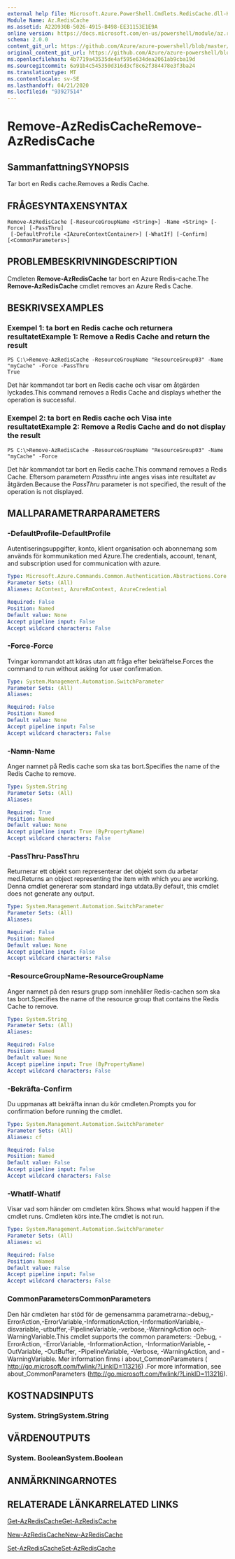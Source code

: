```yaml
---
external help file: Microsoft.Azure.PowerShell.Cmdlets.RedisCache.dll-Help.xml
Module Name: Az.RedisCache
ms.assetid: A22D930B-5026-4915-B498-EE31153E1E9A
online version: https://docs.microsoft.com/en-us/powershell/module/az.rediscache/remove-azrediscache
schema: 2.0.0
content_git_url: https://github.com/Azure/azure-powershell/blob/master/src/RedisCache/RedisCache/help/Remove-AzRedisCache.md
original_content_git_url: https://github.com/Azure/azure-powershell/blob/master/src/RedisCache/RedisCache/help/Remove-AzRedisCache.md
ms.openlocfilehash: 4b7719a43535de4af595e634dea2061ab9cba19d
ms.sourcegitcommit: 6a91b4c545350d316d3cf8c62f384478e3f3ba24
ms.translationtype: MT
ms.contentlocale: sv-SE
ms.lasthandoff: 04/21/2020
ms.locfileid: "93927514"
---
```

# <span data-ttu-id="f01f5-101">Remove-AzRedisCache</span><span class="sxs-lookup"><span data-stu-id="f01f5-101">Remove-AzRedisCache</span></span>

## <span data-ttu-id="f01f5-102">Sammanfattning</span><span class="sxs-lookup"><span data-stu-id="f01f5-102">SYNOPSIS</span></span>
<span data-ttu-id="f01f5-103">Tar bort en Redis cache.</span><span class="sxs-lookup"><span data-stu-id="f01f5-103">Removes a Redis Cache.</span></span>

## <span data-ttu-id="f01f5-104">FRÅGESYNTAXEN</span><span class="sxs-lookup"><span data-stu-id="f01f5-104">SYNTAX</span></span>

```
Remove-AzRedisCache [-ResourceGroupName <String>] -Name <String> [-Force] [-PassThru]
 [-DefaultProfile <IAzureContextContainer>] [-WhatIf] [-Confirm] [<CommonParameters>]
```

## <span data-ttu-id="f01f5-105">PROBLEMBESKRIVNING</span><span class="sxs-lookup"><span data-stu-id="f01f5-105">DESCRIPTION</span></span>
<span data-ttu-id="f01f5-106">Cmdleten **Remove-AzRedisCache** tar bort en Azure Redis-cache.</span><span class="sxs-lookup"><span data-stu-id="f01f5-106">The **Remove-AzRedisCache** cmdlet removes an Azure Redis Cache.</span></span>

## <span data-ttu-id="f01f5-107">BESKRIVS</span><span class="sxs-lookup"><span data-stu-id="f01f5-107">EXAMPLES</span></span>

### <span data-ttu-id="f01f5-108">Exempel 1: ta bort en Redis cache och returnera resultatet</span><span class="sxs-lookup"><span data-stu-id="f01f5-108">Example 1: Remove a Redis Cache and return the result</span></span>
```
PS C:\>Remove-AzRedisCache -ResourceGroupName "ResourceGroup03" -Name "myCache" -Force -PassThru
True
```

<span data-ttu-id="f01f5-109">Det här kommandot tar bort en Redis cache och visar om åtgärden lyckades.</span><span class="sxs-lookup"><span data-stu-id="f01f5-109">This command removes a Redis Cache and displays whether the operation is successful.</span></span>

### <span data-ttu-id="f01f5-110">Exempel 2: ta bort en Redis cache och Visa inte resultatet</span><span class="sxs-lookup"><span data-stu-id="f01f5-110">Example 2: Remove a Redis Cache and do not display the result</span></span>
```
PS C:\>Remove-AzRedisCache -ResourceGroupName "ResourceGroup03" -Name "myCache" -Force
```

<span data-ttu-id="f01f5-111">Det här kommandot tar bort en Redis cache.</span><span class="sxs-lookup"><span data-stu-id="f01f5-111">This command removes a Redis Cache.</span></span>
<span data-ttu-id="f01f5-112">Eftersom parametern *Passthru* inte anges visas inte resultatet av åtgärden.</span><span class="sxs-lookup"><span data-stu-id="f01f5-112">Because the *PassThru* parameter is not specified, the result of the operation is not displayed.</span></span>

## <span data-ttu-id="f01f5-113">MALLPARAMETRAR</span><span class="sxs-lookup"><span data-stu-id="f01f5-113">PARAMETERS</span></span>

### <span data-ttu-id="f01f5-114">-DefaultProfile</span><span class="sxs-lookup"><span data-stu-id="f01f5-114">-DefaultProfile</span></span>
<span data-ttu-id="f01f5-115">Autentiseringsuppgifter, konto, klient organisation och abonnemang som används för kommunikation med Azure.</span><span class="sxs-lookup"><span data-stu-id="f01f5-115">The credentials, account, tenant, and subscription used for communication with azure.</span></span>

```yaml
Type: Microsoft.Azure.Commands.Common.Authentication.Abstractions.Core.IAzureContextContainer
Parameter Sets: (All)
Aliases: AzContext, AzureRmContext, AzureCredential

Required: False
Position: Named
Default value: None
Accept pipeline input: False
Accept wildcard characters: False
```

### <span data-ttu-id="f01f5-116">-Force</span><span class="sxs-lookup"><span data-stu-id="f01f5-116">-Force</span></span>
<span data-ttu-id="f01f5-117">Tvingar kommandot att köras utan att fråga efter bekräftelse.</span><span class="sxs-lookup"><span data-stu-id="f01f5-117">Forces the command to run without asking for user confirmation.</span></span>

```yaml
Type: System.Management.Automation.SwitchParameter
Parameter Sets: (All)
Aliases:

Required: False
Position: Named
Default value: None
Accept pipeline input: False
Accept wildcard characters: False
```

### <span data-ttu-id="f01f5-118">-Namn</span><span class="sxs-lookup"><span data-stu-id="f01f5-118">-Name</span></span>
<span data-ttu-id="f01f5-119">Anger namnet på Redis cache som ska tas bort.</span><span class="sxs-lookup"><span data-stu-id="f01f5-119">Specifies the name of the Redis Cache to remove.</span></span>

```yaml
Type: System.String
Parameter Sets: (All)
Aliases:

Required: True
Position: Named
Default value: None
Accept pipeline input: True (ByPropertyName)
Accept wildcard characters: False
```

### <span data-ttu-id="f01f5-120">-PassThru</span><span class="sxs-lookup"><span data-stu-id="f01f5-120">-PassThru</span></span>
<span data-ttu-id="f01f5-121">Returnerar ett objekt som representerar det objekt som du arbetar med.</span><span class="sxs-lookup"><span data-stu-id="f01f5-121">Returns an object representing the item with which you are working.</span></span>
<span data-ttu-id="f01f5-122">Denna cmdlet genererar som standard inga utdata.</span><span class="sxs-lookup"><span data-stu-id="f01f5-122">By default, this cmdlet does not generate any output.</span></span>

```yaml
Type: System.Management.Automation.SwitchParameter
Parameter Sets: (All)
Aliases:

Required: False
Position: Named
Default value: None
Accept pipeline input: False
Accept wildcard characters: False
```

### <span data-ttu-id="f01f5-123">-ResourceGroupName</span><span class="sxs-lookup"><span data-stu-id="f01f5-123">-ResourceGroupName</span></span>
<span data-ttu-id="f01f5-124">Anger namnet på den resurs grupp som innehåller Redis-cachen som ska tas bort.</span><span class="sxs-lookup"><span data-stu-id="f01f5-124">Specifies the name of the resource group that contains the Redis Cache to remove.</span></span>

```yaml
Type: System.String
Parameter Sets: (All)
Aliases:

Required: False
Position: Named
Default value: None
Accept pipeline input: True (ByPropertyName)
Accept wildcard characters: False
```

### <span data-ttu-id="f01f5-125">-Bekräfta</span><span class="sxs-lookup"><span data-stu-id="f01f5-125">-Confirm</span></span>
<span data-ttu-id="f01f5-126">Du uppmanas att bekräfta innan du kör cmdleten.</span><span class="sxs-lookup"><span data-stu-id="f01f5-126">Prompts you for confirmation before running the cmdlet.</span></span>

```yaml
Type: System.Management.Automation.SwitchParameter
Parameter Sets: (All)
Aliases: cf

Required: False
Position: Named
Default value: False
Accept pipeline input: False
Accept wildcard characters: False
```

### <span data-ttu-id="f01f5-127">-WhatIf</span><span class="sxs-lookup"><span data-stu-id="f01f5-127">-WhatIf</span></span>
<span data-ttu-id="f01f5-128">Visar vad som händer om cmdleten körs.</span><span class="sxs-lookup"><span data-stu-id="f01f5-128">Shows what would happen if the cmdlet runs.</span></span>
<span data-ttu-id="f01f5-129">Cmdleten körs inte.</span><span class="sxs-lookup"><span data-stu-id="f01f5-129">The cmdlet is not run.</span></span>

```yaml
Type: System.Management.Automation.SwitchParameter
Parameter Sets: (All)
Aliases: wi

Required: False
Position: Named
Default value: False
Accept pipeline input: False
Accept wildcard characters: False
```

### <span data-ttu-id="f01f5-130">CommonParameters</span><span class="sxs-lookup"><span data-stu-id="f01f5-130">CommonParameters</span></span>
<span data-ttu-id="f01f5-131">Den här cmdleten har stöd för de gemensamma parametrarna:-debug,-ErrorAction,-ErrorVariable,-InformationAction,-InformationVariable,-disvariable,-utbuffer,-PipelineVariable,-verbose,-WarningAction och-WarningVariable.</span><span class="sxs-lookup"><span data-stu-id="f01f5-131">This cmdlet supports the common parameters: -Debug, -ErrorAction, -ErrorVariable, -InformationAction, -InformationVariable, -OutVariable, -OutBuffer, -PipelineVariable, -Verbose, -WarningAction, and -WarningVariable.</span></span> <span data-ttu-id="f01f5-132">Mer information finns i about_CommonParameters ( http://go.microsoft.com/fwlink/?LinkID=113216) .</span><span class="sxs-lookup"><span data-stu-id="f01f5-132">For more information, see about_CommonParameters (http://go.microsoft.com/fwlink/?LinkID=113216).</span></span>

## <span data-ttu-id="f01f5-133">KOSTNADS</span><span class="sxs-lookup"><span data-stu-id="f01f5-133">INPUTS</span></span>

### <span data-ttu-id="f01f5-134">System. String</span><span class="sxs-lookup"><span data-stu-id="f01f5-134">System.String</span></span>

## <span data-ttu-id="f01f5-135">VÄRDEN</span><span class="sxs-lookup"><span data-stu-id="f01f5-135">OUTPUTS</span></span>

### <span data-ttu-id="f01f5-136">System. Boolean</span><span class="sxs-lookup"><span data-stu-id="f01f5-136">System.Boolean</span></span>

## <span data-ttu-id="f01f5-137">ANMÄRKNINGAR</span><span class="sxs-lookup"><span data-stu-id="f01f5-137">NOTES</span></span>

## <span data-ttu-id="f01f5-138">RELATERADE LÄNKAR</span><span class="sxs-lookup"><span data-stu-id="f01f5-138">RELATED LINKS</span></span>

[<span data-ttu-id="f01f5-139">Get-AzRedisCache</span><span class="sxs-lookup"><span data-stu-id="f01f5-139">Get-AzRedisCache</span></span>](./Get-AzRedisCache.md)

[<span data-ttu-id="f01f5-140">New-AzRedisCache</span><span class="sxs-lookup"><span data-stu-id="f01f5-140">New-AzRedisCache</span></span>](./New-AzRedisCache.md)

[<span data-ttu-id="f01f5-141">Set-AzRedisCache</span><span class="sxs-lookup"><span data-stu-id="f01f5-141">Set-AzRedisCache</span></span>](./Set-AzRedisCache.md)


